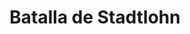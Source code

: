 ﻿---
title: "Batalla de Stadtlohn"
permalink: periodes_782.html
layout: periode
dataInici: 1623-08-06
sidebar: periodes
pares:
  - 438:
    title: "Guerra de los Treinta Años"
    dataInici: "(1618)"
    dataFi: "(1648)"

fills:
jocsPrincipals:
jocsEscenaris:
jocsEpoca:
  - title: "Saints in Armor"
    bggId: 101682
    escenari: "Stadtlohn"
    dataInici: 
    dataFi: 

jocsEpocaEscenaris:
---
